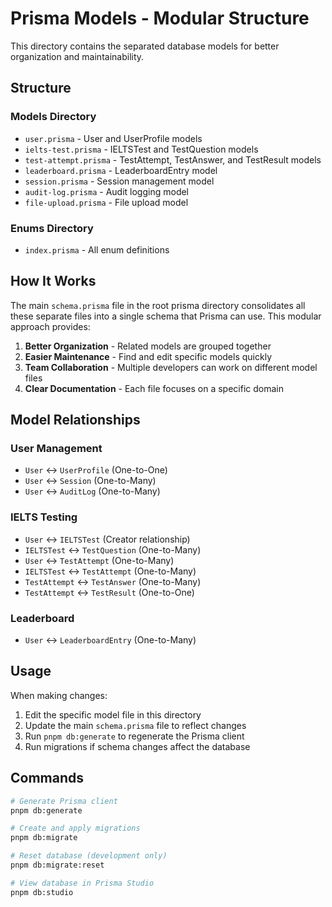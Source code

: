 # Prisma Models - Modular Structure

This directory contains the separated database models for better organization and maintainability.

## Structure

### Models Directory
- `user.prisma` - User and UserProfile models
- `ielts-test.prisma` - IELTSTest and TestQuestion models
- `test-attempt.prisma` - TestAttempt, TestAnswer, and TestResult models
- `leaderboard.prisma` - LeaderboardEntry model
- `session.prisma` - Session management model
- `audit-log.prisma` - Audit logging model
- `file-upload.prisma` - File upload model

### Enums Directory
- `index.prisma` - All enum definitions

## How It Works

The main `schema.prisma` file in the root prisma directory consolidates all these separate files into a single schema that Prisma can use. This modular approach provides:

1. **Better Organization** - Related models are grouped together
2. **Easier Maintenance** - Find and edit specific models quickly
3. **Team Collaboration** - Multiple developers can work on different model files
4. **Clear Documentation** - Each file focuses on a specific domain

## Model Relationships

### User Management
- `User` ↔ `UserProfile` (One-to-One)
- `User` ↔ `Session` (One-to-Many)
- `User` ↔ `AuditLog` (One-to-Many)

### IELTS Testing
- `User` ↔ `IELTSTest` (Creator relationship)
- `IELTSTest` ↔ `TestQuestion` (One-to-Many)
- `User` ↔ `TestAttempt` (One-to-Many)
- `IELTSTest` ↔ `TestAttempt` (One-to-Many)
- `TestAttempt` ↔ `TestAnswer` (One-to-Many)
- `TestAttempt` ↔ `TestResult` (One-to-One)

### Leaderboard
- `User` ↔ `LeaderboardEntry` (One-to-Many)

## Usage

When making changes:
1. Edit the specific model file in this directory
2. Update the main `schema.prisma` file to reflect changes
3. Run `pnpm db:generate` to regenerate the Prisma client
4. Run migrations if schema changes affect the database

## Commands

```bash
# Generate Prisma client
pnpm db:generate

# Create and apply migrations
pnpm db:migrate

# Reset database (development only)
pnpm db:migrate:reset

# View database in Prisma Studio
pnpm db:studio
``` 